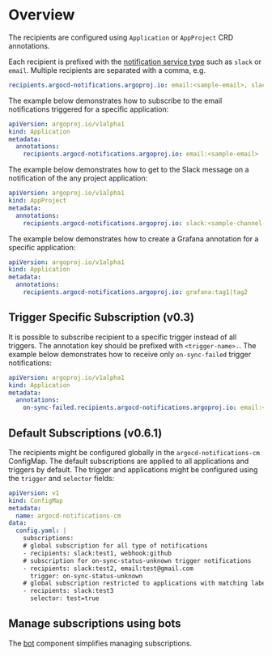 # Overview

The recipients are configured using `Application` or `AppProject` CRD annotations. 

Each recipient is prefixed with the [notification service type](../services/overview.md) such as `slack` or `email`. Multiple recipients are separated with a comma, e.g.

```yaml
recipients.argocd-notifications.argoproj.io: email:<sample-email>, slack:<sample-channel-name>
```

The example below demonstrates how to subscribe to the email notifications triggered for a specific application:

```yaml
apiVersion: argoproj.io/v1alpha1
kind: Application
metadata:
  annotations:
    recipients.argocd-notifications.argoproj.io: email:<sample-email>
```

The example below demonstrates how to get to the Slack message on a notification of the any project application:

```yaml
apiVersion: argoproj.io/v1alpha1
kind: AppProject
metadata:
  annotations:
    recipients.argocd-notifications.argoproj.io: slack:<sample-channel-name>
```

The example below demonstrates how to create a Grafana annotation for a specific application:

```yaml
apiVersion: argoproj.io/v1alpha1
kind: Application
metadata:
  annotations:
    recipients.argocd-notifications.argoproj.io: grafana:tag1|tag2
```

## Trigger Specific Subscription (v0.3)

It is possible to subscribe recipient to a specific trigger instead of all triggers. The annotation key should be
prefixed with `<trigger-name>.`. The example below demonstrates how to receive only `on-sync-failed` trigger
notifications:

```yaml
apiVersion: argoproj.io/v1alpha1
kind: Application
metadata:
  annotations:
    on-sync-failed.recipients.argocd-notifications.argoproj.io: email:<sample-email>
```

## Default Subscriptions (v0.6.1)

The recipients might be configured globally in the `argocd-notifications-cm` ConfigMap. The default subscriptions
are applied to all applications and triggers by default. The trigger and applications might be configured using the
`trigger` and `selector` fields:

```yaml
apiVersion: v1
kind: ConfigMap
metadata:
  name: argocd-notifications-cm
data:
  config.yaml: |
    subscriptions:
    # global subscription for all type of notifications
    - recipients: slack:test1, webhook:github
    # subscription for on-sync-status-unknown trigger notifications
    - recipients: slack:test2, email:test@gmail.com
      trigger: on-sync-status-unknown
    # global subscription restricted to applications with matching labels only
    - recipients: slack:test3
      selector: test=true
```
 
## Manage subscriptions using bots

The [bot](./bot.md) component simplifies managing subscriptions.